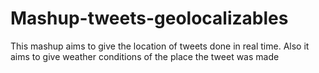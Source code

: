 # Mashup-tweets-geolocalizables
This mashup aims to give the location of tweets done in real time. Also it aims to give weather conditions of the place the tweet was made
